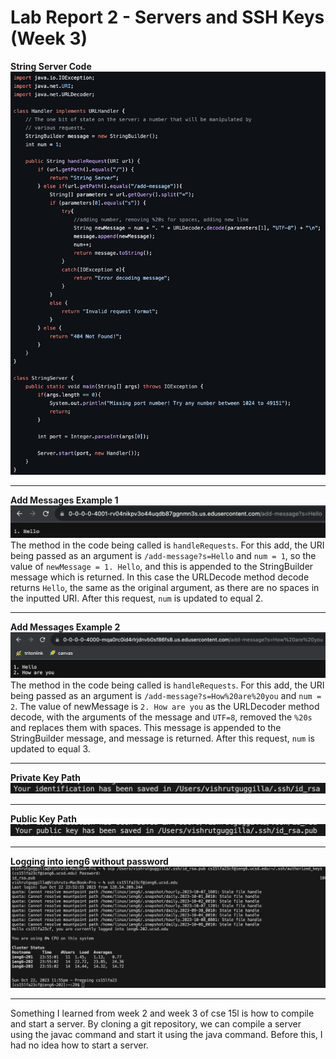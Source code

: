 # Lab Report 2 - Servers and SSH Keys (Week 3)
**String Server Code**  \
![Image](StringServerCode2.png)  

---

**Add Messages Example 1** \
![Image](AddMessage1.png)  \
The method in the code being called is `handleRequests`. For this add, the URI being passed as an argument is `/add-message?s=Hello` and `num = 1`, so the value of `newMessage = 1. Hello`, and this is appended to the StringBuilder message which is returned. In this case the URLDecode method decode returns `Hello`, the same as the original argument, as there are no spaces in the inputted URI. After this request, `num` is updated to equal 2. 

---

**Add Messages Example 2** \
![Image](AddMessage3.png)  \
The method in the code being called is `handleRequests`. For this add, the URI being passed as an argument is `/add-message?s=How%20are%20you`
 and `num = 2`. The value of newMessage is `2. How are you` as the URLDecoder method decode, with the arguments of the message and `UTF=8`, removed the `%20s` and replaces them with spaces. This message is appended to the StringBuilder message, and message is returned. After this request, `num` is updated to equal 3. 

---

**Private Key Path** \
![Image](PrivateKey.png)  

---

**Public Key Path** \
![Image](PublicKey.png)  

---

**Logging into ieng6 without password** \
![Image](LoginNoPw.png)  

---

Something I learned from week 2 and week 3 of cse 15l is how to compile and start a server. By cloning a git repository, we can compile a server using the javac command and start it using the java command. Before this, I had no idea how to start a server.
